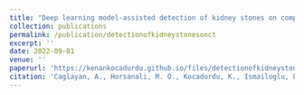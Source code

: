 ```yaml
---
title: "Deep learning model-assisted detection of kidney stones on computed tomography"
collection: publications
permalink: /publication/detectionofkidneystonesonct
excerpt: ''
date: 2022-09-01
venue: ''
paperurl: 'https://kenankocadurdu.github.io/files/detectionofkidneystonesonct.pdf'
citation: 'Caglayan, A., Horsanali, M. O., Kocadurdu, K., Ismailoglu, E., & Guneyli, S. (2022). Deep learning model-assisted detection of kidney stones on computed tomography _. Int Braz J Urol, 48, 830-9.'
---
```





